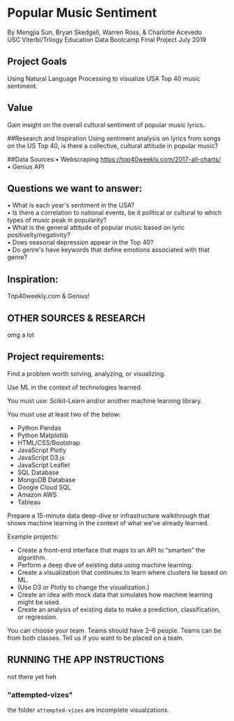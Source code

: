 # Popular Music Sentiment

By Mengjia Sun, Bryan Skedgell, Warren Ross, & Charlotte Acevedo <br>
USC Viterbi/Trilogy Education Data Bootcamp Final Project July 2019


## Project Goals
Using Natural Language Processing to visualize USA Top 40 music sentiment.

## Value
Gain insight on the overall cultural sentiment of popular music lyrics.

##Research and Inspiration
Using sentiment analysis on lyrics from songs on the US Top 40, is there a collective, cultural attitude in popular music?  


##Data Sources
• Webscraping https://top40weekly.com/2017-all-charts/ <br>
• Genius API


## Questions we want to answer: 
• What is each year's sentiment in the USA? <br>
• Is there a correlation to national events, be it political or cultural to which types of music peak in popularity? <br> 
• What is the general attitude of popular music based on lyric positiveity/negativity? <br>
• Does seasonal depression appear in the Top 40? <br>
• Do genre's have keywords that define emotions associated with that genre? <br>


## Inspiration:
Top40weekly.com & Genius!


## OTHER SOURCES & RESEARCH
omg a lot

## Project requirements:
Find a problem worth solving, analyzing, or visualizing.

Use ML in the context of technologies learned.

You must use: Scikit-Learn and/or another machine learning library.

You must use at least two of the below:

- Python Pandas
- Python Matplotlib
- HTML/CSS/Bootstrap
- JavaScript Plotly
- JavaScript D3.js
- JavaScript Leaflet
- SQL Database
- MongoDB Database
- Google Cloud SQL
- Amazon AWS
- Tableau


Prepare a 15-minute data deep-dive or infrastructure walkthrough that shows machine learning in the context of what we’ve already learned.

Example projects:
- Create a front-end interface that maps to an API to “smarten” the algorithm.
- Perform a deep dive of existing data using machine learning.
- Create a visualization that continues to learn where clusters lie based on ML.
- (Use D3 or Plotly to change the visualization.)
- Create an idea with mock data that simulates how machine learning might be used.
- Create an analysis of existing data to make a prediction, classification, or regression.


You can choose your team.
Teams should have 2–6 people.
Teams can be from both classes.
Tell us if you want to be placed on a team.


## RUNNING THE APP INSTRUCTIONS
not there yet heh

### "attempted-vizes"
the folder `attempted-vizes` are incomplete visualzations. 
